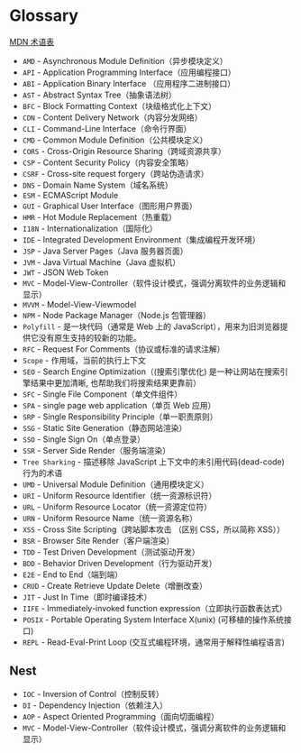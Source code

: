 # Glossary

[MDN 术语表](https://developer.mozilla.org/zh-CN/docs/Glossary)

- `AMD` - Asynchronous Module Definition（异步模块定义）
- `API` - Application Programming Interface（应用编程接口）
- `ABI` - Application Binary Interface （应用程序二进制接口）
- `AST` - Abstract Syntax Tree（抽象语法树）
- `BFC` - Block Formatting Context（块级格式化上下文）
- `CDN` - Content Delivery Network（内容分发网络）
- `CLI` - Command-Line Interface（命令行界面）
- `CMD` - Common Module Definition（公共模块定义）
- `CORS` - Cross-Origin Resource Sharing（跨域资源共享）
- `CSP` - Content Security Policy（内容安全策略）
- `CSRF` - Cross-site request forgery（跨站伪造请求）
- `DNS` - Domain Name System（域名系统）
- `ESM` - ECMAScript Module
- `GUI` - Graphical User Interface（图形用户界面）
- `HMR` - Hot Module Replacement（热重载）
- `I18N` - Internationalization（国际化）
- `IDE` - Integrated Development Environment（集成编程开发环境）
- `JSP` - Java Server Pages（Java 服务器页面）
- `JVM` - Java Virtual Machine（Java 虚拟机）
- `JWT` - JSON Web Token
- `MVC` - Model-View-Controller（软件设计模式，强调分离软件的业务逻辑和显示）
- `MVVM` - Model-View-Viewmodel
- `NPM` - Node Package Manager（Node.js 包管理器）
- `Polyfill` - 是一块代码（通常是 Web 上的 JavaScript），用来为旧浏览器提供它没有原生支持的较新的功能。
- `RFC` - Request For Comments（协议或标准的请求注解）
- `Scope` - 作用域，当前的执行上下文
- `SEO` - Search Engine Optimization（(搜索引擎优化) 是一种让网站在搜索引擎结果中更加清晰, 也帮助我们将搜索结果更靠前）
- `SFC` - Single File Component（单文件组件）
- `SPA` - single page web application（单页 Web 应用）
- `SRP` - Single Responsibility Principle（单一职责原则）
- `SSG` - Static Site Generation（静态网站渲染）
- `SSO` - Single Sign On（单点登录）
- `SSR` - Server Side Render（服务端渲染）
- `Tree Sharking` - 描述移除 JavaScript 上下文中的未引用代码(dead-code) 行为的术语
- `UMD` - Universal Module Definition（通用模块定义）
- `URI` - Uniform Resource Identifier（统一资源标识符）
- `URL` - Uniform Resource Locator（统一资源定位符）
- `URN` - Uniform Resource Name（统一资源名称）
- `XSS` - Cross Site Scripting（跨站脚本攻击 （区别 CSS，所以简称 XSS））
- `BSR` - Browser Site Render（客户端渲染）
- `TDD` - Test Driven Development（测试驱动开发）
- `BDD` - Behavior Driven Development（行为驱动开发）
- `E2E` - End to End（端到端）
- `CRUD` - Create Retrieve Update Delete（增删改查）
- `JIT` - Just In Time（即时编译技术）
- `IIFE` - Immediately-invoked function expression（立即执行函数表达式）
- `POSIX` - Portable Operating System Interface X(unix) (可移植的操作系统接口)
- `REPL` - Read-Eval-Print Loop (交互式编程环境，通常用于解释性编程语言)

## Nest

- `IOC` - Inversion of Control（控制反转）
- `DI` - Dependency Injection（依赖注入）
- `AOP` - Aspect Oriented Programming（面向切面编程）
- `MVC` - Model-View-Controller（软件设计模式，强调分离软件的业务逻辑和显示）
